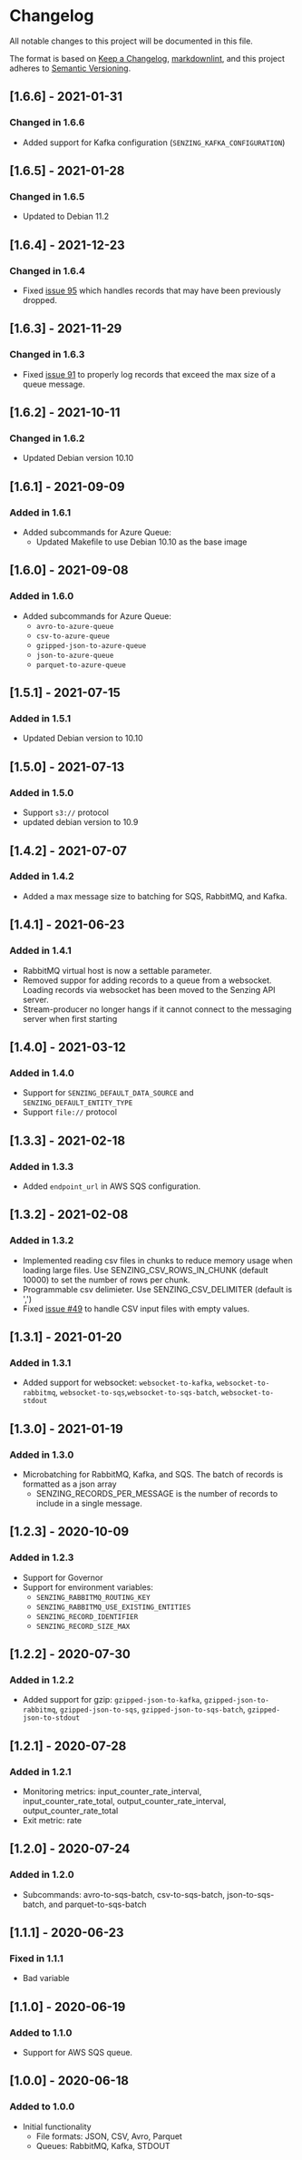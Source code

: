 # Changelog

All notable changes to this project will be documented in this file.

The format is based on [Keep a Changelog](https://keepachangelog.com/en/1.0.0/),
[markdownlint](https://dlaa.me/markdownlint/),
and this project adheres to [Semantic Versioning](https://semver.org/spec/v2.0.0.html).

## [1.6.6] - 2021-01-31

### Changed in 1.6.6

 - Added support for Kafka configuration (`SENZING_KAFKA_CONFIGURATION`)

## [1.6.5] - 2021-01-28

### Changed in 1.6.5

- Updated to Debian 11.2

## [1.6.4] - 2021-12-23

### Changed in 1.6.4

- Fixed [issue 95](https://github.com/Senzing/stream-producer/issues/95) which handles records that may have been previously dropped.

## [1.6.3] - 2021-11-29

### Changed in 1.6.3

- Fixed [issue 91](https://github.com/Senzing/stream-producer/issues/91) to properly log records that exceed the max size of a queue message.

## [1.6.2] - 2021-10-11

### Changed in 1.6.2

- Updated Debian version 10.10

## [1.6.1] - 2021-09-09

### Added in 1.6.1

- Added subcommands for Azure Queue:
  - Updated Makefile to use Debian 10.10 as the base image

## [1.6.0] - 2021-09-08

### Added in 1.6.0

- Added subcommands for Azure Queue:
  - `avro-to-azure-queue`
  - `csv-to-azure-queue`
  - `gzipped-json-to-azure-queue`
  - `json-to-azure-queue`
  - `parquet-to-azure-queue`

## [1.5.1] - 2021-07-15

### Added in 1.5.1

- Updated Debian version to 10.10

## [1.5.0] - 2021-07-13

### Added in 1.5.0

- Support `s3://` protocol
- updated debian version to 10.9

## [1.4.2] - 2021-07-07

### Added in 1.4.2

- Added a max message size to batching for SQS, RabbitMQ, and Kafka.

## [1.4.1] - 2021-06-23

### Added in 1.4.1

- RabbitMQ virtual host is now a settable parameter.
- Removed suppor for adding records to a queue from a websocket. Loading records via websocket has been moved to the Senzing API server.
- Stream-producer no longer hangs if it cannot connect to the messaging server when first starting

## [1.4.0] - 2021-03-12

### Added in 1.4.0

- Support for `SENZING_DEFAULT_DATA_SOURCE` and `SENZING_DEFAULT_ENTITY_TYPE`
- Support `file://` protocol

## [1.3.3] - 2021-02-18

### Added in 1.3.3

- Added `endpoint_url` in AWS SQS configuration.

## [1.3.2] - 2021-02-08

### Added in 1.3.2

- Implemented reading csv files in chunks to reduce memory usage when loading large files. Use SENZING_CSV_ROWS_IN_CHUNK (default 10000) to set the number of rows per chunk.
- Programmable csv delimieter.  Use SENZING_CSV_DELIMITER (default is ',')
- Fixed [issue #49](https://github.com/Senzing/stream-producer/issues/49) to handle CSV input files with empty values.

## [1.3.1] - 2021-01-20

### Added in 1.3.1

- Added support for websocket: `websocket-to-kafka`, `websocket-to-rabbitmq`, `websocket-to-sqs`,`websocket-to-sqs-batch`, `websocket-to-stdout`

## [1.3.0] - 2021-01-19

### Added in 1.3.0

- Microbatching for RabbitMQ, Kafka, and SQS. The batch of records is formatted as a json array
  - SENZING_RECORDS_PER_MESSAGE is the number of records to include in a single message.

## [1.2.3] - 2020-10-09

### Added in 1.2.3

- Support for Governor
- Support for environment variables:
  - `SENZING_RABBITMQ_ROUTING_KEY`
  - `SENZING_RABBITMQ_USE_EXISTING_ENTITIES`
  - `SENZING_RECORD_IDENTIFIER`
  - `SENZING_RECORD_SIZE_MAX`

## [1.2.2] - 2020-07-30

### Added in 1.2.2

- Added support for gzip: `gzipped-json-to-kafka`, `gzipped-json-to-rabbitmq`, `gzipped-json-to-sqs`, `gzipped-json-to-sqs-batch`, `gzipped-json-to-stdout`

## [1.2.1] - 2020-07-28

### Added in 1.2.1

- Monitoring metrics:  input_counter_rate_interval, input_counter_rate_total, output_counter_rate_interval, output_counter_rate_total
- Exit metric: rate

## [1.2.0] - 2020-07-24

### Added in 1.2.0

- Subcommands:  avro-to-sqs-batch, csv-to-sqs-batch, json-to-sqs-batch, and parquet-to-sqs-batch

## [1.1.1] - 2020-06-23

### Fixed in 1.1.1

- Bad variable

## [1.1.0] - 2020-06-19

### Added to 1.1.0

- Support for AWS SQS queue.

## [1.0.0] - 2020-06-18

### Added to 1.0.0

- Initial functionality
  - File formats: JSON, CSV, Avro, Parquet
  - Queues: RabbitMQ, Kafka, STDOUT
